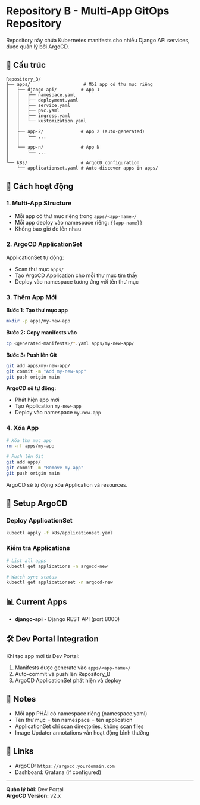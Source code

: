 # Repository B - Multi-App GitOps Repository

Repository này chứa Kubernetes manifests cho nhiều Django API services, được quản lý bởi ArgoCD.

## 📁 Cấu trúc

```
Repository_B/
├── apps/                    # Mỗi app có thư mục riêng
│   ├── django-api/         # App 1
│   │   ├── namespace.yaml
│   │   ├── deployment.yaml
│   │   ├── service.yaml
│   │   ├── pvc.yaml
│   │   ├── ingress.yaml
│   │   └── kustomization.yaml
│   │
│   ├── app-2/              # App 2 (auto-generated)
│   │   └── ...
│   │
│   └── app-n/              # App N
│       └── ...
│
└── k8s/                    # ArgoCD configuration
    └── applicationset.yaml # Auto-discover apps in apps/
```

## 🚀 Cách hoạt động

### 1. Multi-App Structure
- Mỗi app có thư mục riêng trong `apps/<app-name>/`
- Mỗi app deploy vào namespace riêng: `{{app-name}}`
- Không bao giờ đè lên nhau

### 2. ArgoCD ApplicationSet
ApplicationSet tự động:
- Scan thư mục `apps/`
- Tạo ArgoCD Application cho mỗi thư mục tìm thấy
- Deploy vào namespace tương ứng với tên thư mục

### 3. Thêm App Mới

**Bước 1: Tạo thư mục app**
```bash
mkdir -p apps/my-new-app
```

**Bước 2: Copy manifests vào**
```bash
cp <generated-manifests>/*.yaml apps/my-new-app/
```

**Bước 3: Push lên Git**
```bash
git add apps/my-new-app/
git commit -m "Add my-new-app"
git push origin main
```

**ArgoCD sẽ tự động:**
- Phát hiện app mới
- Tạo Application `my-new-app`
- Deploy vào namespace `my-new-app`

### 4. Xóa App

```bash
# Xóa thư mục app
rm -rf apps/my-app

# Push lên Git
git add apps/
git commit -m "Remove my-app"
git push origin main
```

ArgoCD sẽ tự động xóa Application và resources.

## 🔧 Setup ArgoCD

### Deploy ApplicationSet
```bash
kubectl apply -f k8s/applicationset.yaml
```

### Kiểm tra Applications
```bash
# List all apps
kubectl get applications -n argocd-new

# Watch sync status
kubectl get applicationset -n argocd-new
```

## 📊 Current Apps

- **django-api** - Django REST API (port 8000)

## 🛠️ Dev Portal Integration

Khi tạo app mới từ Dev Portal:
1. Manifests được generate vào `apps/<app-name>/`
2. Auto-commit và push lên Repository_B
3. ArgoCD ApplicationSet phát hiện và deploy

## 📝 Notes

- Mỗi app PHẢI có namespace riêng (namespace.yaml)
- Tên thư mục = tên namespace = tên application
- ApplicationSet chỉ scan directories, không scan files
- Image Updater annotations vẫn hoạt động bình thường

## 🔗 Links

- ArgoCD: `https://argocd.yourdomain.com`
- Dashboard: Grafana (if configured)

---

**Quản lý bởi:** Dev Portal  
**ArgoCD Version:** v2.x

